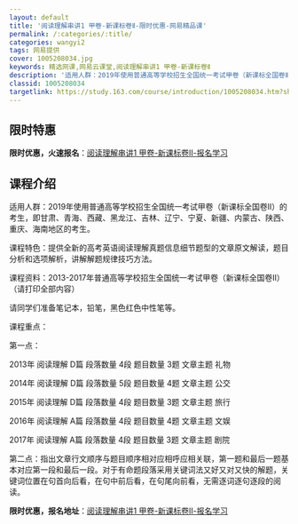 ```yaml
---
layout: default
title: '阅读理解串讲1 甲卷-新课标卷Ⅱ-限时优惠-网易精品课'
permalink: /:categories/:title/
categories: wangyi2
tags: 网易提供
cover: 1005208034.jpg
keywords: 精选网课,网易云课堂,阅读理解串讲1 甲卷-新课标卷Ⅱ
description: '适用人群：2019年使用普通高等学校招生全国统一考试甲卷（新课标全国卷Ⅱ）的考生，即甘肃、青海、西藏、黑龙江、吉林、辽宁'
classid: 1005208034
targetlink: https://study.163.com/course/introduction/1005208034.htm?share=1&shareId=1025206652&utm_campaign=share&utm_medium=iphoneShare&utm_source=&utm_u=1025206652
---
```


## 限时特惠

**限时优惠，火速报名**：[阅读理解串讲1 甲卷-新课标卷Ⅱ-报名学习](https://study.163.com/course/introduction/1005208034.htm?share=1&shareId=1025206652&utm_campaign=share&utm_medium=iphoneShare&utm_source=&utm_u=1025206652)

## 课程介绍

适用人群：2019年使用普通高等学校招生全国统一考试甲卷（新课标全国卷Ⅱ）的考生，即甘肃、青海、西藏、黑龙江、吉林、辽宁、宁夏、新疆、内蒙古、陕西、重庆、海南地区的考生。 

课程特色：提供全新的高考英语阅读理解真题信息细节题型的文章原文解读，题目分析和选项解析，讲解解题规律技巧方法。 

课程资料：2013-2017年普通高等学校招生全国统一考试甲卷（新课标全国卷Ⅱ）（请打印全部内容）  

请同学们准备笔记本，铅笔，黑色红色中性笔等。  

课程重点：          

第一点：

2013年 阅读理解 D篇 段落数量 4段 题目数量 3题 文章主题 礼物 

2014年 阅读理解 D篇 段落数量 5段 题目数量 4题 文章主题 公交 

2015年 阅读理解 D篇 段落数量 4段 题目数量 3题 文章主题 旅行 

2016年 阅读理解 A篇 段落数量 4段 题目数量 4题 文章主题 文娱 

2017年 阅读理解 A篇 段落数量 4段 题目数量 3题 文章主题 剧院 

第二点：指出文章行文顺序与题目顺序相对应相呼应相关联，第一题和最后一题基本对应第一段和最后一段。对于有命题段落采用关键词法又好又对又快的解题，关键词位置在句首向后看，在句中前后看，在句尾向前看，无需逐词逐句逐段的阅读。

**限时优惠，报名地址**：[阅读理解串讲1 甲卷-新课标卷Ⅱ-报名学习](https://study.163.com/course/introduction/1005208034.htm?share=1&shareId=1025206652&utm_campaign=share&utm_medium=iphoneShare&utm_source=&utm_u=1025206652)


